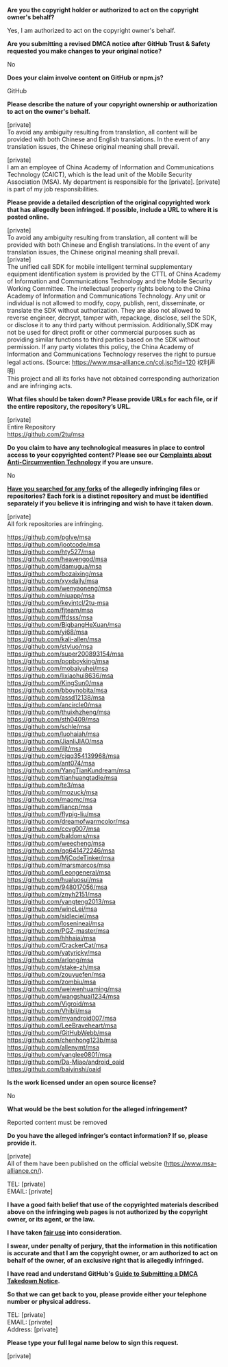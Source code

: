 **Are you the copyright holder or authorized to act on the copyright owner's behalf?**  
  
Yes, I am authorized to act on the copyright owner's behalf.  
  
**Are you submitting a revised DMCA notice after GitHub Trust & Safety requested you make changes to your original notice?**  
  
No  
  
**Does your claim involve content on GitHub or npm.js?**  
  
GitHub  
  
**Please describe the nature of your copyright ownership or authorization to act on the owner's behalf.**  
  
[private]  
To avoid any ambiguity resulting from translation, all content will be provided with both Chinese and English translations. In the event of any translation issues, the Chinese original meaning shall prevail.  
  
[private]  
I am an employee of China Academy of Information and Communications Technology (CAICT), which is the lead unit of the Mobile Security Association (MSA). My department is responsible for the [private]. [private] is part of my job responsibilities.  
  
**Please provide a detailed description of the original copyrighted work that has allegedly been infringed. If possible, include a URL to where it is posted online.**  
  
[private]  
To avoid any ambiguity resulting from translation, all content will be provided with both Chinese and English translations. In the event of any translation issues, the Chinese original meaning shall prevail.  
[private]  
The unified call SDK for mobile intelligent terminal supplementary equipment identification system is provided by the CTTL of China Academy of Information and Communications Technology and the Mobile Security Working Committee. The intellectual property rights belong to the China Academy of Information and Communications Technology. Any unit or individual is not allowed to modify, copy, publish, rent, disseminate, or translate the SDK without authorization. They are also not allowed to reverse engineer, decrypt, tamper with, repackage, disclose, sell the SDK, or disclose it to any third party without permission. Additionally,SDK may not be used for direct profit or other commercial purposes such as providing similar functions to third parties based on the SDK without permission. If any party violates this policy, the China Academy of Information and Communications Technology reserves the right to pursue legal actions. (Source: https://www.msa-alliance.cn/col.jsp?id=120 权利声明)  
This project and all its forks have not obtained corresponding authorization and are infringing acts.  
  
**What files should be taken down? Please provide URLs for each file, or if the entire repository, the repository’s URL.**  
  
[private]  
Entire Repository  
https://github.com/2tu/msa  
  
**Do you claim to have any technological measures in place to control access to your copyrighted content? Please see our <a href="https://docs.github.com/articles/guide-to-submitting-a-dmca-takedown-notice#complaints-about-anti-circumvention-technology">Complaints about Anti-Circumvention Technology</a> if you are unsure.**  
  
No  
  
**<a href="https://docs.github.com/articles/dmca-takedown-policy#b-what-about-forks-or-whats-a-fork">Have you searched for any forks</a> of the allegedly infringing files or repositories? Each fork is a distinct repository and must be identified separately if you believe it is infringing and wish to have it taken down.**  
  
[private]  
All fork repositories are infringing.  
  
https://github.com/pglve/msa  
https://github.com/jootcode/msa  
https://github.com/hty527/msa  
https://github.com/heavengod/msa  
https://github.com/damugua/msa  
https://github.com/bozaixing/msa  
https://github.com/xyxdaily/msa  
https://github.com/wenyaoneng/msa  
https://github.com/niuapp/msa  
https://github.com/kevintcl/2tu-msa  
https://github.com/fjteam/msa  
https://github.com/ffdsss/msa  
https://github.com/BigbangHeXuan/msa  
https://github.com/yi68/msa  
https://github.com/kali-allen/msa  
https://github.com/styluo/msa  
https://github.com/super200893154/msa  
https://github.com/popboyking/msa  
https://github.com/mobaiyuhei/msa  
https://github.com/lixiaohui8636/msa  
https://github.com/KingSun0/msa  
https://github.com/bboynobita/msa  
https://github.com/assd12138/msa  
https://github.com/ancircle0/msa  
https://github.com/thuixhzheng/msa  
https://github.com/sth0409/msa  
https://github.com/schle/msa  
https://github.com/luohaiah/msa  
https://github.com/JianliJIAO/msa  
https://github.com/iljt/msa  
https://github.com/cjqq354139968/msa  
https://github.com/ant074/msa  
https://github.com/YangTianKundream/msa  
https://github.com/tianhuangtadie/msa  
https://github.com/te3/msa  
https://github.com/mozuck/msa  
https://github.com/maomc/msa  
https://github.com/liancp/msa  
https://github.com/flypig-liu/msa  
https://github.com/dreamofwarmcolor/msa  
https://github.com/ccvg007/msa  
https://github.com/baldoms/msa  
https://github.com/weecheng/msa  
https://github.com/qq641472246/msa  
https://github.com/MjCodeTinker/msa  
https://github.com/marsmarcos/msa  
https://github.com/Leongeneral/msa  
https://github.com/hualuosui/msa  
https://github.com/948017056/msa  
https://github.com/znyh2151/msa  
https://github.com/yangteng2013/msa  
https://github.com/wincLei/msa  
https://github.com/sidleciel/msa  
https://github.com/losenineai/msa  
https://github.com/PGZ-master/msa  
https://github.com/hhhaiai/msa  
https://github.com/CrackerCat/msa  
https://github.com/yatyricky/msa  
https://github.com/arlong/msa  
https://github.com/stake-zh/msa  
https://github.com/zouyuefen/msa  
https://github.com/zombiu/msa  
https://github.com/weiwenhuaming/msa  
https://github.com/wangshuai1234/msa  
https://github.com/Vigroid/msa  
https://github.com/Vhibli/msa  
https://github.com/myandroid007/msa  
https://github.com/LeeBraveheart/msa  
https://github.com/GitHubWebb/msa  
https://github.com/chenhong123b/msa  
https://github.com/allenymt/msa  
https://github.com/yanglee0801/msa  
https://github.com/Da-Miao/android_oaid  
https://github.com/baiyinshi/oaid  
  
**Is the work licensed under an open source license?**  
  
No  
  
**What would be the best solution for the alleged infringement?**  
  
Reported content must be removed  
  
**Do you have the alleged infringer’s contact information? If so, please provide it.**  
  
[private]  
All of them have been published on the official website (https://www.msa-alliance.cn/).  
  
TEL: [private]  
EMAIL: [private]  
  
**I have a good faith belief that use of the copyrighted materials described above on the infringing web pages is not authorized by the copyright owner, or its agent, or the law.**  
  
**I have taken <a href="https://www.lumendatabase.org/topics/22">fair use</a> into consideration.**  
  
**I swear, under penalty of perjury, that the information in this notification is accurate and that I am the copyright owner, or am authorized to act on behalf of the owner, of an exclusive right that is allegedly infringed.**  
  
**I have read and understand GitHub's <a href="https://docs.github.com/articles/guide-to-submitting-a-dmca-takedown-notice/">Guide to Submitting a DMCA Takedown Notice</a>.**  
  
**So that we can get back to you, please provide either your telephone number or physical address.**  
  
TEL: [private]  
EMAIL: [private]  
Address: [private]  
  
**Please type your full legal name below to sign this request.**  
  
[private]  
